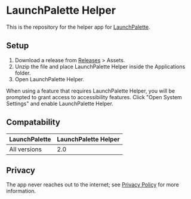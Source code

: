 # LaunchPalette Helper

This is the repository for the helper app for [LaunchPalette](https://apps.apple.com/app/6474854386).

## Setup

1. Download a release from [Releases](https://github.com/LaunchPalette/Helper/releases) > Assets.
2. Unzip the file and place LaunchPalette Helper inside the Applications folder.
3. Open LaunchPalette Helper.

When using a feature that requires LaunchPalette Helper, you will be prompted to grant access to accessibility features. Click "Open System Settings" and enable LaunchPalette Helper.

## Compatability

| LaunchPalette | LaunchPalette Helper |
| ---- | ---- |
| All versions | 2.0 |

## Privacy

The app never reaches out to the internet; see [Privacy Policy](https://seungwoochoe.github.io/legal/projects/launchpalette/privacy) for more information.
